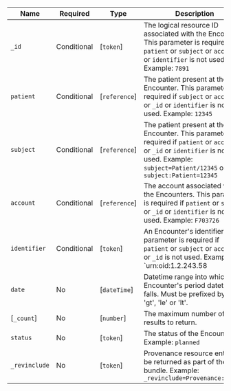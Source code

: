 Name|Required|Type|Description
--------------|------------------|---------------|------------------------------------------------------------------------------------------------------------------------------------------------------------------------
 `_id`|Conditional|[`token`]|The logical resource ID associated with the Encounter. This parameter is required if `patient` or `subject` or `account` or `identifier` is not used. Example: `7891`
`patient`|Conditional|[`reference`]|The patient present at the Encounter. This parameter is required if `subject` or `account` or `_id` or `identifier` is not used. Example: `12345`
`subject`|Conditional|[`reference`]|The patient present at the Encounter. This parameter is required if `patient` or `account` or `_id` or `identifier` is not used. Example: `subject=Patient/12345` or `subject:Patient=12345`
`account`|Conditional|[`reference`]|The account associated with the Encounters. This parameter is required if `patient` or `subject` or `_id` or `identifier` is not used. Example: `F703726`
`identifier`|Conditional|[`token`]|An Encounter's identifier. This parameter is required if `patient` or `subject` or `account` or `_id` is not used. Example: `urn:oid:1.2.243.58|110219457`
`date`|No|[`dateTime`]|Datetime range into which the Encounter's period datetime falls. Must be prefixed by 'ge', 'gt', 'le' or 'lt'.
[`_count`]|No|[`number`]|The maximum number of results to return.
`status`|No|[`token`]|The status of the Encounter. Example: `planned`
`_revinclude`|No|[`token`]|Provenance resource entries to be returned as part of the bundle. Example: `_revinclude=Provenance:target`
